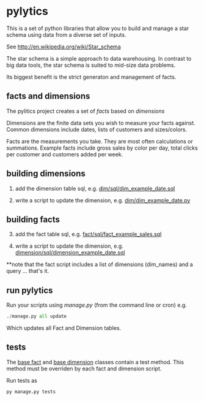 pylytics
========

This is a set of python libraries that allow you to build and manage a star schema using data from a diverse set of inputs.

See http://en.wikipedia.org/wiki/Star_schema

The star schema is a simple approach to data warehousing.  In contrast to big data tools, the star schema is suited to mid-size data problems.

Its biggest benefit is the strict generaton and management of facts.

facts and dimensions
--------------------
The pylitics project creates a set of *facts* based on *dimensions*

Dimensions are the finite data sets you wish to measure your facts against.  Common dimensions include dates, lists of customers and sizes/colors.

Facts are the measurements you take.  They are most often calculations or summations.  Example facts include gross sales by color per day, total clicks per customer and customers added per week.

building dimensions
-------------------
1) add the dimension table sql, e.g. [dim/sql/dim_example_date.sql](dim/sql/dim_example_date.sql)

2) write a script to update the dimension, e.g. [dim/dim_example_date.py](dim/dim_example_date.py)

building facts
--------------
3) add the fact table sql, e.g. [fact/sql/fact_example_sales.sql](fact/sql/fact_example_sales.sql)

4) write a script to update the dimension, e.g. [dimension/sql/dimension_example_date.sql](dimension/sql/dimension_example_date.sql)

**note that the fact script includes a list of dimensions (dim_names) and a query ... that's it.

run pylytics
------------
Run your scripts using *manage.py* (from the command line or cron)
e.g.
``` python
./manage.py all update
```

Which updates all Fact and Dimension tables.

tests
-----
The [base fact](library/fact.py) and [base dimension](library/dim.py) classes contain a test method.  This method must be overriden by each fact and dimension script.

Run tests as
```python
py manage.py tests
```
